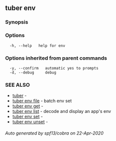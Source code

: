## tuber env



### Synopsis



### Options

```
  -h, --help   help for env
```

### Options inherited from parent commands

```
  -y, --confirm   automatic yes to prompts
  -d, --debug     debug
```

### SEE ALSO

* [tuber](tuber.md)	 - 
* [tuber env file](tuber_env_file.md)	 - batch env set
* [tuber env get](tuber_env_get.md)	 - 
* [tuber env list](tuber_env_list.md)	 - decode and display an app's env
* [tuber env set](tuber_env_set.md)	 - 
* [tuber env unset](tuber_env_unset.md)	 - 

###### Auto generated by spf13/cobra on 22-Apr-2020
